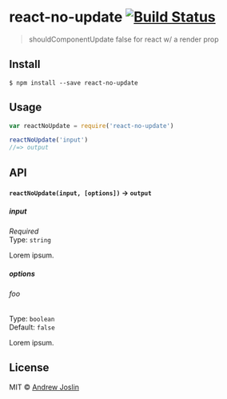 # react-no-update [![Build Status](https://travis-ci.org/ajoslin/react-no-update.svg?branch=master)](https://travis-ci.org/ajoslin/react-no-update)

> shouldComponentUpdate false for react w/ a render prop


## Install

```
$ npm install --save react-no-update
```


## Usage

```js
var reactNoUpdate = require('react-no-update')

reactNoUpdate('input')
//=> output
```

## API

#### `reactNoUpdate(input, [options])` -> `output`

##### input

*Required*  
Type: `string`

Lorem ipsum.

##### options

###### foo

Type: `boolean`  
Default: `false`

Lorem ipsum.


## License

MIT © [Andrew Joslin](http://ajoslin.com)
